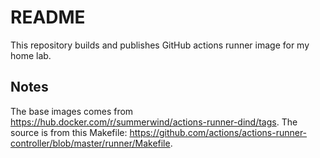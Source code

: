 # README
This repository builds and publishes GitHub actions runner image for my home lab.

## Notes
The base images comes from <https://hub.docker.com/r/summerwind/actions-runner-dind/tags>.  The source is from this Makefile: <https://github.com/actions/actions-runner-controller/blob/master/runner/Makefile>.
